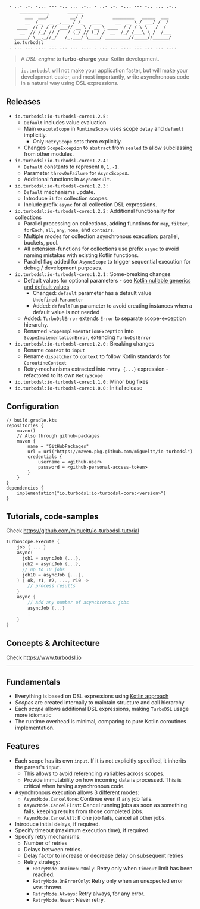 ```text
 - ..- .-. -... --- -.. ... .-.. - ..- .-. -... --- -.. ... .-..
     ___________       ______
       ___  ___/        __/ /           ________   _____  ___
       __  /__  __ _,___ / /_   ____     __  __ \ / ___/ /  /
    ____  // / / // ___// __ \ / __ \ ____  / / / \ \   /  /
     __  // /_/ // /   / (_/ // (_/ /  __  /_/ /___\ \ /  /___
   _____/ \__,_//_/   /_,___/ \____/ _________//_____//______/
   io.turbodsl
 - ..- .-. -... --- -.. ... .-.. - ..- .-. -... --- -.. ... .-..
```
> A _DSL-engine_ to **turbo-charge** your Kotlin development.

> `io.turbodsl` will not make your application faster, but will make your development easier,
> and most importantly, write asynchronous code in a natural way using DSL expressions.

## Releases
- `io.turbodsl:io-turbodsl-core:1.2.5` :
  - `Default` includes value evaluation
  - Main `executeScope` in `RuntimeScope` uses scope `delay` and `default` implicitly.
    - Only `RetryScope` sets them explicitly.
  - Changes `ScopeExcepion` to `abstract` from `sealed` to allow subclassing from other modules.
- `io.turbodsl:io-turbodsl-core:1.2.4` :
  -  `Default` constants to represent `0`, `1`, `-1`.
  -  Parameter `throwOnFailure` for `AsyncScope`s.
  -  Additional functions in `AsyncResult`.
- `io.turbodsl:io-turbodsl-core:1.2.3` :
  -  `Default` mechanisms update.
  -  Introduce `it` for collection scopes.
  -  Include prefix `async` for all collection DSL expressions.
- `io.turbodsl:io-turbodsl-core:1.2.2` : Additional functionality for collections
  - Parallel processing on collections, adding functions for `map`, `filter`, `forEach`, `all`, `any`, `none`, and `contains`.
  - Multiple modes for collection asynchronous execution: parallel, buckets, pool.
  - All extension-functions for collections use prefix `async` to avoid naming mistakes with existing Kotlin functions.
  - Parallel flag added for `AsyncScope` to trigger sequential execution for debug / development purposes.
- `io.turbodsl:io-turbodsl-core:1.2.1` : Some-breaking changes
  - Default values for optional parameters - see [Kotlin nullable generics and default values](https://miguelt.medium.com/kotlin-nullable-generics-and-default-values-a9d95549eac5)
    - Changed: `default` parameter has a default value `Undefined.Parameter`
    - Added: `defaultFun` parameter to avoid creating instances when a default value is not needed
  - Added: `TurboDslError` extends `Error` to separate scope-exception hierarchy.
  - Renamed `ScopeImplementationException` into `ScopeImplementationError`, extending `TurboDslError`
- `io.turbodsl:io-turbodsl-core:1.2.0` : Breaking changes
  - Rename `context` to `input`
  - Rename `dispatcher` to `context` to follow Kotlin standards for `CoroutineContext`
  - Retry-mechanisms extracted into `retry {...}` expression - refactored to its own `RetryScope`
- `io.turbodsl:io-turbodsl-core:1.1.0` : Minor bug fixes
- `io.turbodsl:io-turbodsl-core:1.0.0` : Initial release

## Configuration
```
// build.gradle.kts
repositories {
    maven()
    // Also through github-packages
    maven {
        name = "GitHubPackages"
        url = uri("https://maven.pkg.github.com/migueltt/io-turbodsl")
        credentials {
            username = <github-user>
            password = <github-personal-access-token>
        }
    }
}
dependencies {
    implementation("io.turbodsl:io-turbodsl-core:<version>")
}
```

## Tutorials, code-samples
Check https://github.com/migueltt/io-turbodsl-tutorial
```kotlin
TurboScope.execute {
    job { ... }
    async(
      job1 = asyncJob {...},
      job2 = asyncJob {...},
      // up to 10 jobs
      job10 = asyncJob {...},
    ) { ok, r1, r2, ..., r10 ->
        // process results
    }
    async {
        // Add any number of asynchronous jobs
        asyncJob {...}
        :
    }
}
```
## Concepts & Architecture
Check https://www.turbodsl.io

---

## Fundamentals
- Everything is based on DSL expressions using [Kotlin approach](https://kotlinlang.org/docs/type-safe-builders.html)
- _Scopes_ are created internally to maintain structure and call hierarchy
- Each _scope_ allows additional DSL expressions, making `TurboDSL` usage more idiomatic
- The runtime overhead is minimal, comparing to pure Kotlin coroutines implementation.

## Features
- Each scope has its own `input`. If it is not explicitly specified, it inherits the parent's `input`.
  - This allows to avoid referencing variables across scopes.
  - Provide immutability on how incoming data is processed. This is critical when having asynchronous code.
- Asynchronous execution allows 3 different modes:
    - `AsyncMode.CancelNone`: Continue even if any job fails.
    - `AsyncMode.CancelFirst`: Cancel running jobs as soon as something fails, keeping results from those completed jobs.
    - `AsyncMode.CancelAll`: If one job fails, cancel all other jobs.
- Introduce initial delays, if required.
- Specify timeout (maximum execution time), if required.
- Specify retry mechanisms:
  - Number of retries
  - Delays between retries.
  - Delay factor to increase or decrease delay on subsequent retries
  - Retry strategy:
    - `RetryMode.OnTimeoutOnly`: Retry only when `timeout` limit has been reached.
    - `RetryMode.OnErrorOnly`: Retry only when an unexpected error was thrown.
    - `RetryMode.Always`: Retry always, for any error.
    - `RetryMode.Never`: Never retry.

